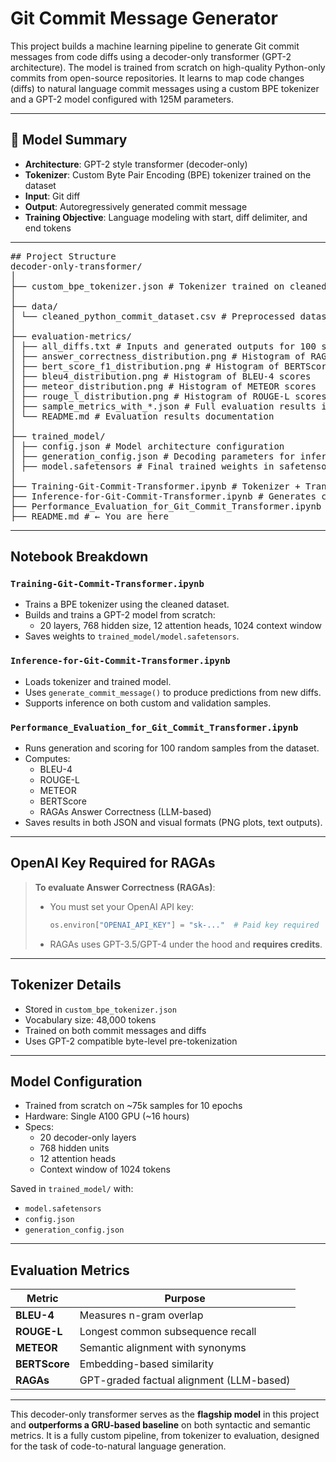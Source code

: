 # Git Commit Message Generator

This project builds a machine learning pipeline to generate Git commit messages from code diffs using a decoder-only transformer (GPT-2 architecture). The model is trained from scratch on high-quality Python-only commits from open-source repositories. It learns to map code changes (diffs) to natural language commit messages using a custom BPE tokenizer and a GPT-2 model configured with 125M parameters.

---

## 🧠 Model Summary

- **Architecture**: GPT-2 style transformer (decoder-only)
- **Tokenizer**: Custom Byte Pair Encoding (BPE) tokenizer trained on the dataset
- **Input**: Git diff
- **Output**: Autoregressively generated commit message
- **Training Objective**: Language modeling with start, diff delimiter, and end tokens

---

<pre>
## Project Structure
decoder-only-transformer/
│
├── custom_bpe_tokenizer.json # Tokenizer trained on cleaned diffs and messages
│
├── data/
│ └── cleaned_python_commit_dataset.csv # Preprocessed dataset of Git diffs and commit messages created from custom data pipeline
│
├── evaluation-metrics/
│ ├── all_diffs.txt # Inputs and generated outputs for 100 samples in readable format
│ ├── answer_correctness_distribution.png # Histogram of RAGAs Answer Correctness
│ ├── bert_score_f1_distribution.png # Histogram of BERTScore F1
│ ├── bleu4_distribution.png # Histogram of BLEU-4 scores
│ ├── meteor_distribution.png # Histogram of METEOR scores
│ ├── rouge_l_distribution.png # Histogram of ROUGE-L scores
│ ├── sample_metrics_with_*.json # Full evaluation results in JSON
│ └── README.md # Evaluation results documentation
│
├── trained_model/
│ ├── config.json # Model architecture configuration
│ ├── generation_config.json # Decoding parameters for inference
│ ├── model.safetensors # Final trained weights in safetensors format
│
├── Training-Git-Commit-Transformer.ipynb # Tokenizer + Transformer training
├── Inference-for-Git-Commit-Transformer.ipynb # Generates commit messages from diffs
├── Performance_Evaluation_for_Git_Commit_Transformer.ipynb # Evaluates model with multiple metrics
├── README.md # ← You are here
</pre>


---

## Notebook Breakdown

### `Training-Git-Commit-Transformer.ipynb`
- Trains a BPE tokenizer using the cleaned dataset.
- Builds and trains a GPT-2 model from scratch:
  - 20 layers, 768 hidden size, 12 attention heads, 1024 context window
- Saves weights to `trained_model/model.safetensors`.

### `Inference-for-Git-Commit-Transformer.ipynb`
- Loads tokenizer and trained model.
- Uses `generate_commit_message()` to produce predictions from new diffs.
- Supports inference on both custom and validation samples.

### `Performance_Evaluation_for_Git_Commit_Transformer.ipynb`
- Runs generation and scoring for 100 random samples from the dataset.
- Computes:
  - BLEU-4
  - ROUGE-L
  - METEOR
  - BERTScore
  - RAGAs Answer Correctness (LLM-based)
- Saves results in both JSON and visual formats (PNG plots, text outputs).

---

## OpenAI Key Required for RAGAs

> **To evaluate Answer Correctness (RAGAs)**:
>
> - You must set your OpenAI API key:
>   ```python
>   os.environ["OPENAI_API_KEY"] = "sk-..."  # Paid key required
>   ```
> - RAGAs uses GPT-3.5/GPT-4 under the hood and **requires credits**.

---

## Tokenizer Details

- Stored in `custom_bpe_tokenizer.json`
- Vocabulary size: 48,000 tokens
- Trained on both commit messages and diffs
- Uses GPT-2 compatible byte-level pre-tokenization

---

## Model Configuration

- Trained from scratch on ~75k samples for 10 epochs
- Hardware: Single A100 GPU (~16 hours)
- Specs:
  - 20 decoder-only layers
  - 768 hidden units
  - 12 attention heads
  - Context window of 1024 tokens

Saved in `trained_model/` with:
- `model.safetensors`
- `config.json`
- `generation_config.json`

---

## Evaluation Metrics

| Metric           | Purpose                                      |
|------------------|----------------------------------------------|
| **BLEU-4**        | Measures n-gram overlap                     |
| **ROUGE-L**       | Longest common subsequence recall           |
| **METEOR**        | Semantic alignment with synonyms            |
| **BERTScore**     | Embedding-based similarity                  |
| **RAGAs**         | GPT-graded factual alignment (LLM-based)    |

---

This decoder-only transformer serves as the **flagship model** in this project and **outperforms a GRU-based baseline** on both syntactic and semantic metrics. It is a fully custom pipeline, from tokenizer to evaluation, designed for the task of code-to-natural language generation.

